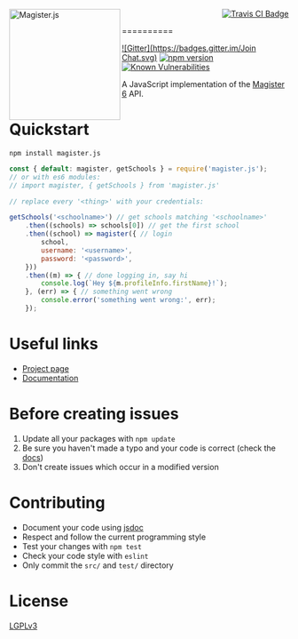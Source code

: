 [<img src="http://i.imgur.com/Lrg80ax.png" alt="Magister.js" align="left" width="200"/>](http://www.simplyapps.nl/MagisterJS/)
<p align="right">
	<a href="https://travis-ci.org/simplyGits/MagisterJS">
		<img src="https://api.travis-ci.org/simplyGits/MagisterJS.png?branch=master" alt="Travis CI Badge"/>
	</a>
</p>

==========

[![Gitter](https://badges.gitter.im/Join Chat.svg)](https://gitter.im/simplyGits/MagisterJS?utm_source=badge&utm_medium=badge&utm_campaign=pr-badge&utm_content=badge)
[![npm version](https://badge.fury.io/js/magister.js.svg)](https://badge.fury.io/js/magister.js)
<a href="https://snyk.io/test/github/simplyGits/MagisterJS"><img src="https://snyk.io/test/github/simplyGits/MagisterJS/badge.svg" alt="Known Vulnerabilities" data-canonical-src="https://snyk.io/test/github/simplyGits/MagisterJS" style="max-width:100%;"></a>

A JavaScript implementation of the [Magister 6](http://magister6.nl/) API.

Quickstart
===
`npm install magister.js`

```javascript
const { default: magister, getSchools } = require('magister.js');
// or with es6 modules:
// import magister, { getSchools } from 'magister.js'

// replace every '<thing>' with your credentials:

getSchools('<schoolname>') // get schools matching '<schoolname>'
	.then((schools) => schools[0]) // get the first school
	.then((school) => magister({ // login
		school,
		username: '<username>',
		password: '<password>',
	}))
	.then((m) => { // done logging in, say hi
		console.log(`Hey ${m.profileInfo.firstName}!`);
	}, (err) => { // something went wrong
		console.error('something went wrong:', err);
	});
```

Useful links
===
* [Project page](http://www.simplyapps.nl/MagisterJS/)
* [Documentation](http://www.simplyapps.nl/MagisterJS/docs/index.html)

Before creating issues
===
1. Update all your packages with `npm update`
2. Be sure you haven't made a typo and your code is correct (check the [docs](http://www.simplyapps.nl/MagisterJS/docs/index.html))
3. Don't create issues which occur in a modified version

Contributing
===
* Document your code using [jsdoc](http://usejsdoc.org/)
* Respect and follow the current programming style
* Test your changes with `npm test`
* Check your code style with `eslint`
* Only commit the `src/` and `test/` directory

License
===
[LGPLv3](LICENSE)
